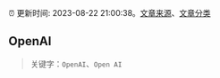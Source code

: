 :alarm_clock: 更新时间: 2023-08-22 21:00:38。[文章来源](/README.md)、[文章分类](/TAGS.md)

## OpenAI


> 关键字：`OpenAI`、`Open AI`



